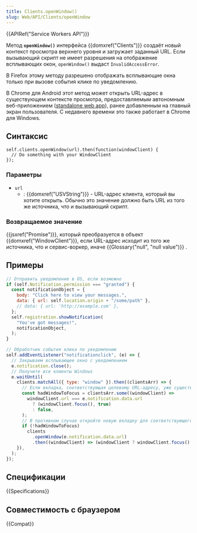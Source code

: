 ```yaml
---
title: Clients.openWindow()
slug: Web/API/Clients/openWindow
---
```


{{APIRef("Service Workers API")}}

Метод **`openWindow()`** интерфейса {{domxref("Clients")}} создаёт новый контекст просмотра верхнего уровня и загружает заданный URL. Если вызывающий скрипт не имеет разрешения на отображение всплывающих окон, `openWindow()` выдаст `InvalidAccessError`.

В Firefox этому методу разрешено отображать всплывающие окна только при вызове события клике по уведомлению.

В Chrome для Android этот метод может открыть URL-адрес в существующем контексте просмотра, предоставляемым автономным веб-приложением ([standalone web app](/ru/docs/Web/Progressive_web_apps)), ранее добавленным на главный экран пользователя. С недавнего времени это также работает в Chrome для Windows.

## Синтаксис

```
self.clients.openWindow(url).then(function(windowClient) {
  // Do something with your WindowClient
});
```

### Параметры

- `url`
  - : {{domxref("USVString")}} - URL-адрес клиента, который вы хотите открыть. Обычно это значение должно быть URL из того же источника, что и вызывающий скрипт.

### Возвращаемое значение

{{jsxref("Promise")}}, который преобразуется в объект {{domxref("WindowClient")}}, если URL-адрес исходит из того же источника, что и сервис-воркер, иначе {{Glossary("null", "null value")}} .

## Примеры

```js
// Отправить уведомление в OS, если возможно
if (self.Notification.permission === "granted") {
  const notificationObject = {
    body: "Click here to view your messages.",
    data: { url: self.location.origin + "/some/path" },
    // data: { url: 'http://example.com' },
  };
  self.registration.showNotification(
    "You've got messages!",
    notificationObject,
  );
}

// Обработчик события клика по уведомлению
self.addEventListener("notificationclick", (e) => {
  // Закрываем всплывающее окно с уведомлением
  e.notification.close();
  // Получите все клиенты Windows
  e.waitUntil(
    clients.matchAll({ type: "window" }).then((clientsArr) => {
      // Если вкладка, соответствующая целевому URL-адресу, уже существует, сфокусируйтесь на ней;
      const hadWindowToFocus = clientsArr.some((windowClient) =>
        windowClient.url === e.notification.data.url
          ? (windowClient.focus(), true)
          : false,
      );
      // В противном случае откройте новую вкладку для соответствующего URL-адреса и сфокусируйте её.
      if (!hadWindowToFocus)
        clients
          .openWindow(e.notification.data.url)
          .then((windowClient) => (windowClient ? windowClient.focus() : null));
    }),
  );
});
```

## Спецификации

{{Specifications}}

## Совместимость с браузером

{{Compat}}
